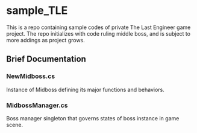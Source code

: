 # sample_TLE

This is a repo containing sample codes of private The Last Engineer game project. The repo initializes with code ruling middle boss, and is subject to more addings as project grows.

## Brief Documentation
### NewMidboss.cs
Instance of Midboss defining its major functions and behaviors. 

### MidbossManager.cs
Boss manager singleton that governs states of boss instance in game scene.
